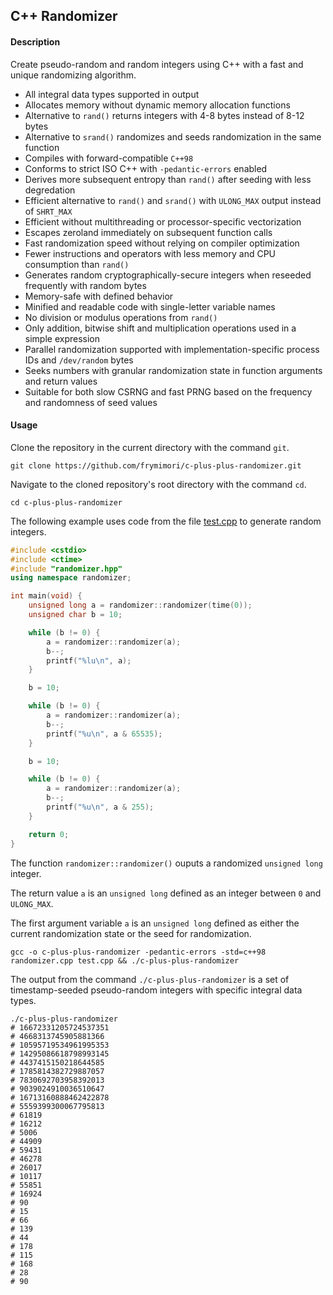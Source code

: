 ## C++ Randomizer

#### Description

Create pseudo-random and random integers using C++ with a fast and unique randomizing algorithm.

- All integral data types supported in output
- Allocates memory without dynamic memory allocation functions
- Alternative to `rand()` returns integers with 4-8 bytes instead of 8-12 bytes
- Alternative to `srand()` randomizes and seeds randomization in the same function
- Compiles with forward-compatible `C++98`
- Conforms to strict ISO C++ with `-pedantic-errors` enabled
- Derives more subsequent entropy than `rand()` after seeding with less degredation
- Efficient alternative to `rand()` and `srand()` with `ULONG_MAX` output instead of `SHRT_MAX`
- Efficient without multithreading or processor-specific vectorization
- Escapes zeroland immediately on subsequent function calls
- Fast randomization speed without relying on compiler optimization
- Fewer instructions and operators with less memory and CPU consumption than `rand()`
- Generates random cryptographically-secure integers when reseeded frequently with random bytes
- Memory-safe with defined behavior
- Minified and readable code with single-letter variable names
- No division or modulus operations from `rand()`
- Only addition, bitwise shift and multiplication operations used in a simple expression
- Parallel randomization supported with implementation-specific process IDs and `/dev/random` bytes
- Seeks numbers with granular randomization state in function arguments and return values
- Suitable for both slow CSRNG and fast PRNG based on the frequency and randomness of seed values

#### Usage
Clone the repository in the current directory with the command `git`.

``` console
git clone https://github.com/frymimori/c-plus-plus-randomizer.git
```

Navigate to the cloned repository's root directory with the command `cd`.

``` console
cd c-plus-plus-randomizer
```

The following example uses code from the file [test.cpp](https://github.com/frymimori/c-plus-plus-randomizer/blob/main/test.cpp) to generate random integers.

``` cpp
#include <cstdio>
#include <ctime>
#include "randomizer.hpp"
using namespace randomizer;

int main(void) {
	unsigned long a = randomizer::randomizer(time(0));
	unsigned char b = 10;

	while (b != 0) {
		a = randomizer::randomizer(a);
		b--;
		printf("%lu\n", a);
	}

	b = 10;

	while (b != 0) {
		a = randomizer::randomizer(a);
		b--;
		printf("%u\n", a & 65535);
	}

	b = 10;

	while (b != 0) {
		a = randomizer::randomizer(a);
		b--;
		printf("%u\n", a & 255);
	}

	return 0;
}
```

The function `randomizer::randomizer()` ouputs a randomized `unsigned long` integer.

The return value `a` is an `unsigned long` defined as an integer between `0` and `ULONG_MAX`.

The first argument variable `a` is an `unsigned long` defined as either the current randomization state or the seed for randomization.

``` console
gcc -o c-plus-plus-randomizer -pedantic-errors -std=c++98 randomizer.cpp test.cpp && ./c-plus-plus-randomizer
```

The output from the command `./c-plus-plus-randomizer` is a set of timestamp-seeded pseudo-random integers with specific integral data types.

``` console
./c-plus-plus-randomizer
# 16672331205724537351
# 4668313745905881366
# 10595719534961995353
# 14295086618798993145
# 4437415150218644585
# 1785814382729887057
# 7830692703958392013
# 9039024910036510647
# 16713160888462422878
# 5559399300067795813
# 61819
# 16212
# 5006
# 44909
# 59431
# 46278
# 26017
# 10117
# 55851
# 16924
# 90
# 15
# 66
# 139
# 44
# 178
# 115
# 168
# 28
# 90
```
